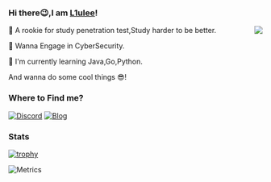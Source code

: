 

### Hi there😉,I am [L1ulee](https://github.com/L1ulee)!

<img align="right" src="https://github-readme-stats.vercel.app/api?username=L1ulee&show_icons=true&icon_color=CE1D2D&text_color=718096&bg_color=ffffff&hide_title=true" />

🌚 A rookie for study penetration test,Study harder to be better.

👴 Wanna Engage in CyberSecurity.

📖 I'm currently learning Java,Go,Python.

And wanna do some cool things 😎!

### Where to Find me?
[![Discord](https://img.shields.io/discord/778637533461348374?color=pink&label=Firstwood&logo=Discord&logoColor=pink&style=social)](https://discord.gg/SXtgf3C85d) [![Blog](https://img.shields.io/badge/Blog-L1ulee's%20Blog-pink?style=social&logo=hexo)](http://blog.firstwood.cc)

### Stats

[![trophy](https://github-profile-trophy.vercel.app/?username=L1ulee)](https://github.com/ryo-ma/github-profile-trophy)

![Metrics](https://metrics.lecoq.io/L1ulee?template=classic&languages=1&achievements=1&languages.limit=8&languages.threshold=0%25&languages.colors=github&languages.sections=most-used&languages.indepth=false&languages.analysis.timeout=15&languages.categories=markup%2C%20programming&languages.recent.categories=markup%2C%20programming&languages.recent.load=300&languages.recent.days=14&achievements.threshold=C&achievements.secrets=true&achievements.display=detailed&achievements.limit=0&config.timezone=Asia%2FShanghai&config.twemoji=true)

